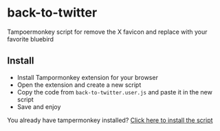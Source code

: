 # back-to-twitter
Tampoermonkey script for remove the X favicon and replace with your favorite bluebird

## Install

- Install Tampormonkey extension for your browser
- Open the extension and create a new script
- Copy the code from `back-to-twitter.user.js` and paste it in the new script
- Save and enjoy

You already have tampermonkey installed? [Click here to install the script]()